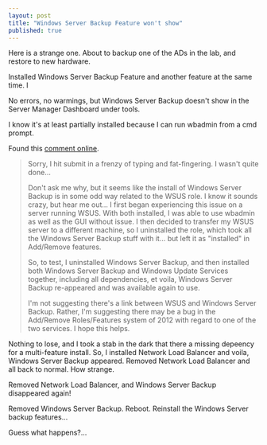 ```yaml
---
layout: post
title: "Windows Server Backup Feature won't show"
published: true
---
```

Here is a strange one. About to backup one of the ADs in the lab, and restore to new hardware.

Installed Windows Server Backup Feature and another feature at the same time. I

No errors, no warmings, but Windows Server Backup doesn't show in the Server Manager Dashboard under tools. 

I know it's at least partially installed because I can run wbadmin from a cmd prompt.

Found this [comment online](http://community.spiceworks.com/topic/324007-server-2012-windows-server-backup-not-showing "spaceworks.com").


>	Sorry, I hit submit in a frenzy of typing and fat-fingering. I wasn't quite done...
>	
>	Don't ask me why, but it seems like the install of Windows Server Backup is in some odd way related to the WSUS role. I know it sounds crazy, but hear me out... I first began experiencing this issue on a server running WSUS. With both installed, I was able to use wbadmin as well as the GUI without issue. I then decided to transfer my WSUS server to a different machine, so I uninstalled the role, which took all the Windows Server Backup stuff with it... but left it as "installed" in Add/Remove features.
>	
>	So, to test, I uninstalled Windows Server Backup, and then installed both Windows Server Backup and Windows Update Services together, including all dependencies, et voila, Windows Server Backup re-appeared and was available again to use.
>	
>	I'm not suggesting there's a link between WSUS and Windows Server Backup. Rather, I'm suggesting there may be a bug in the Add/Remove Roles/Features system of 2012 with regard to one of the two services. I hope this helps.
	
Nothing to lose, and I took a stab in the dark that there a missing depeency for a multi-feature install. So, I installed Network Load Balancer and voila, Windows Server Backup appeared. Removed Network Load Balancer and all back to normal. How strange.

Removed Network Load Balancer, and Windows Server Backup disappeared again!

Removed Windows Server Backup. Reboot.  Reinstall the Windows Server backup features...

Guess what happens?...



